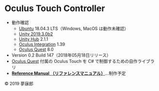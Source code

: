 # Oculus Touch Controller

* 動作確認
    * [Ubuntu](https://www.ubuntulinux.jp/) 18.04.3 LTS（Windows, MacOS は動作未確認）
    * [Unity 2019.3.0b2](https://unity3d.com/jp/unity/beta/2019.3)
    * [Unity Hub](https://forum.unity.com/threads/unity-hub-v2-0-0-release.677485/) 2.1.1
    * [Oculus Integration](https://assetstore.unity.com/packages/tools/integration/oculus-integration-82022) 1.39
    * [Oculus Quest](https://www.oculus.com/quest/?locale=ja_JP) 8.0
* Version 0.2 Build 147（2018年05月18日リリース）
* [Oculus Quest](https://www.oculus.com/quest/?locale=ja_JP) 付属の Oculus Touch を C# で制御するための自作ライブラリ
* [**Reference Manual （リファレンスマニュアル）**]()...制作予定

© 2019 夢寐郎